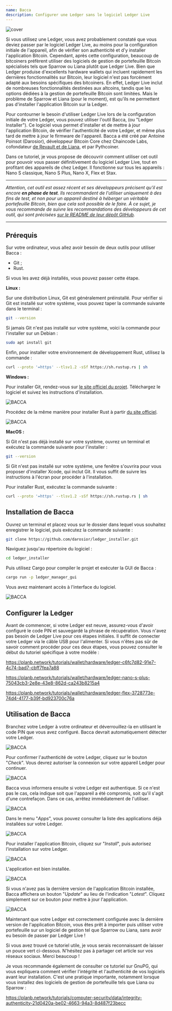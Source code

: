 ```yaml
---
name: Bacca
description: Configurer une Ledger sans le logiciel Ledger Live
---
```

![cover](assets/cover.webp)

Si vous utilisez une Ledger, vous avez probablement constaté que vous deviez passer par le logiciel Ledger Live, au moins pour la configuration initiale de l'appareil, afin de vérifier son authenticité et d'y installer l'application Bitcoin. Cependant, après cette configuration, beaucoup de bitcoiners préfèrent utiliser des logiciels de gestion de portefeuille Bitcoin spécialisés tels que Sparrow ou Liana plutôt que Ledger Live. Bien que Ledger produise d'excellents hardware wallets qui incluent rapidement les dernières fonctionnalités sur Bitcoin, leur logiciel n'est pas forcément adapté aux besoins spécifiques des bitcoiners. En effet, Ledger Live inclut de nombreuses fonctionnalités destinées aux altcoins, tandis que les options dédiées à la gestion de portefeuille Bitcoin sont limitées. Mais le problème de Sparrow et Liana (pour le moment), est qu'ils ne permettent pas d'installer l'application Bitcoin sur la Ledger.

Pour contourner le besoin d'utiliser Ledger Live lors de la configuration initiale de votre Ledger, vous pouvez utiliser l'outil Bacca, (ou "Ledger Installer"). Ce logiciel vous permet d'installer et de mettre à jour l'application Bitcoin, de vérifier l'authenticité de votre Ledger, et même plus tard de mettre à jour le firmware de l'appareil. Bacca a été créé par Antoine Poinsot (Darosior), développeur Bitcoin Core chez Chaincode Labs, cofondateur [de Revault et de Liana](https://wizardsardine.com/), et par Pythcoiner.

Dans ce tutoriel, je vous propose de découvrir comment utiliser cet outil pour pouvoir vous passer définitivement du logiciel Ledger Live, tout en profitant des appareils de chez Ledger. Il fonctionne sur tous les appareils : Nano S classique, Nano S Plus, Nano X, Flex et Stax.

---

*Attention, cet outil est assez récent et ses développeurs précisent qu'il est encore **en phase de test**. Ils recommandent de l'utiliser uniquement à des fins de test, et non pour un appareil destiné à héberger un véritable portefeuille Bitcoin, bien que cela soit possible de le faire. À ce sujet, je vous recommande de suivre les recommandations des développeurs de cet outil, qui sont précisées [sur le README de leur dépôt GitHub](https://github.com/darosior/ledger_installer).*

---

## Prérequis

Sur votre ordinateur, vous allez avoir besoin de deux outils pour utiliser Bacca : 
- Git ;
- Rust.

Si vous les avez déjà installés, vous pouvez passer cette étape.

**Linux :**

Sur une distribution Linux, Git est généralement préinstallé. Pour vérifier si Git est installé sur votre système, vous pouvez taper la commande suivante dans le terminal :

```bash
git --version
```

Si jamais Git n'est pas installé sur votre système, voici la commande pour l'installer sur un Debian : 

```bash
sudo apt install git
```

Enfin, pour installer votre environnement de développement Rust, utilisez la commande :

```bash
curl --proto '=https' --tlsv1.2 -sSf https://sh.rustup.rs | sh
```


**Windows :**

Pour installer Git, rendez-vous sur [le site officiel du projet](https://git-scm.com/). Téléchargez le logiciel et suivez les instructions d'installation.

![BACCA](assets/fr/01.webp)

Procédez de la même manière pour installer Rust à partir [du site officiel](https://www.rust-lang.org/tools/install).

![BACCA](assets/fr/02.webp)


**MacOS :**

Si Git n'est pas déjà installé sur votre système, ouvrez un terminal et exécutez la commande suivante pour l'installer :

```bash
git --version
```

Si Git n'est pas installé sur votre système, une fenêtre s'ouvrira pour vous proposer d'installer Xcode, qui inclut Git. Il vous suffit de suivre les instructions à l'écran pour procéder à l'installation.

Pour installer Rust, exécutez la commande suivante :

```bash
curl --proto '=https' --tlsv1.2 -sSf https://sh.rustup.rs | sh
```

## Installation de Bacca

Ouvrez un terminal et placez vous sur le dossier dans lequel vous souhaitez enregistrer le logiciel, puis exécutez la commande suivante :

```bash
git clone https://github.com/darosior/ledger_installer.git
```

Naviguez jusqu'au répertoire du logiciel :

```bash
cd ledger_installer
```

Puis utilisez Cargo pour compiler le projet et exécuter la GUI de Bacca :

```bash
cargo run -p ledger_manager_gui
```

Vous avez maintenant accès à l'interface du logiciel.

![BACCA](assets/fr/03.webp)

## Configurer la Ledger

Avant de commencer, si votre Ledger est neuve, assurez-vous d'avoir configuré le code PIN et sauvegardé la phrase de récupération. Vous n'avez pas besoin de Ledger Live pour ces étapes initiales. Il suffit de connecter votre Ledger via le câble USB pour l'alimenter. Si vous n'êtes pas sûr de savoir comment procéder pour ces deux étapes, vous pouvez consulter le début du tutoriel spécifique à votre modèle :

https://planb.network/tutorials/wallet/hardware/ledger-c6fc7d82-91e7-4c74-bad7-cbff7fea7a88

https://planb.network/tutorials/wallet/hardware/ledger-nano-s-plus-75043cb3-2e8e-43e8-862d-ca243b8215a4

https://planb.network/tutorials/wallet/hardware/ledger-flex-3728773e-74d4-4177-b39f-bd923700c76a

## Utilisation de Bacca

Branchez votre Ledger à votre ordinateur et déverrouillez-la en utilisant le code PIN que vous avez configuré. Bacca devrait automatiquement détecter votre Ledger.

![BACCA](assets/fr/04.webp)

Pour confirmer l'authenticité de votre Ledger, cliquez sur le bouton "*Check*". Vous devrez autoriser la connexion sur votre appareil Ledger pour continuer.

![BACCA](assets/fr/05.webp)

Bacca vous informera ensuite si votre Ledger est authentique. Si ce n'est pas le cas, cela indique soit que l'appareil a été compromis, soit qu'il s'agit d'une contrefaçon. Dans ce cas, arrêtez immédiatement de l'utiliser.

![BACCA](assets/fr/06.webp)

Dans le menu "*Apps*", vous pouvez consulter la liste des applications déjà installées sur votre Ledger.

![BACCA](assets/fr/07.webp)

Pour installer l'application Bitcoin, cliquez sur "*Install*", puis autorisez l'installation sur votre Ledger.

![BACCA](assets/fr/08.webp)

L'application est bien installée.

![BACCA](assets/fr/09.webp)

Si vous n'avez pas la dernière version de l'application Bitcoin installée, Bacca affichera un bouton "*Update*" au lieu de l'indication "*Latest*". Cliquez simplement sur ce bouton pour mettre à jour l'application.

![BACCA](assets/fr/10.webp)

Maintenant que votre Ledger est correctement configurée avec la dernière version de l'application Bitcoin, vous êtes prêt à importer puis utiliser votre portefeuille sur un logiciel de gestion tel que Sparrow ou Liana, sans avoir eu besoin de passer par Ledger Live !

Si vous avez trouvé ce tutoriel utile, je vous serais reconnaissant de laisser un pouce vert ci-dessous. N'hésitez pas à partager cet article sur vos réseaux sociaux. Merci beaucoup !

Je vous recommande également de consulter ce tutoriel sur GnuPG, qui vous expliquera comment vérifier l'intégrité et l'authenticité de vos logiciels avant leur installation. C'est une pratique importante, notamment lorsque vous installez des logiciels de gestion de portefeuille tels que Liana ou Sparrow :

https://planb.network/tutorials/computer-security/data/integrity-authenticity-21d0420a-be02-4663-94a3-8d487f23becc



